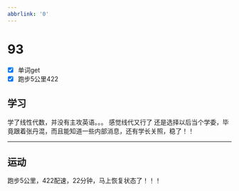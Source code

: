```yaml
---
abbrlink: '0'
---
```

# 93

- [x] 单词get
- [x] 跑步5公里422

## 学习

学了线性代数，并没有主攻英语。。。
感觉线代又行了
还是选择以后当个学委，毕竟跟着张丹混，而且能知道一些内部消息，还有学长关照，稳了！！
***

## 运动

跑步5公里，422配速，22分钟，马上恢复状态了！！！

